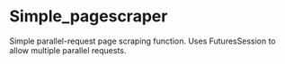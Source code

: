# Simple_pagescraper
Simple parallel-request page scraping function. Uses FuturesSession to allow multiple parallel requests.
